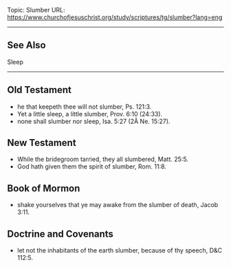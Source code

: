 Topic: Slumber
URL: https://www.churchofjesuschrist.org/study/scriptures/tg/slumber?lang=eng

---

## See Also

Sleep

---

## Old Testament

- he that keepeth thee will not slumber, Ps. 121:3.
- Yet a little sleep, a little slumber, Prov. 6:10 (24:33).
- none shall slumber nor sleep, Isa. 5:27 (2Â Ne. 15:27).

## New Testament

- While the bridegroom tarried, they all slumbered, Matt. 25:5.
- God hath given them the spirit of slumber, Rom. 11:8.

## Book of Mormon

- shake yourselves that ye may awake from the slumber of death, Jacob 3:11.

## Doctrine and Covenants

- let not the inhabitants of the earth slumber, because of thy speech, D&C 112:5.


